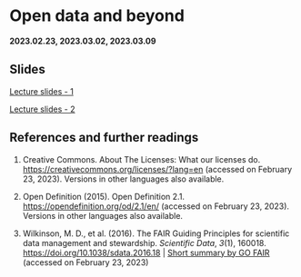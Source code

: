 # Open data and beyond

**2023.02.23, 2023.03.02, 2023.03.09**

## Slides

[Lecture slides - 1](https://docs.google.com/presentation/d/1Mh2WYh_GNBAiqmDvcRcRvQ7xphawVWTNtZ-_8CumzkY/edit?usp=sharing)

[Lecture slides - 2](https://docs.google.com/presentation/d/1i3x-VmxHqbWxo-qFwTOnfwMWRyIi3f5-J8JYZYJnlyg/edit?usp=sharing)

## References and further readings

1. Creative Commons. About The Licenses: What our licenses do. https://creativecommons.org/licenses/?lang=en (accessed on February 23, 2023). Versions in other languages also available.

2. Open Definition (2015). Open Definition 2.1. https://opendefinition.org/od/2.1/en/ (accessed on February 23, 2023). Versions in other languages also available.

3. Wilkinson, M. D., et al. (2016). The FAIR Guiding Principles for scientific data management and stewardship. *Scientific Data*, *3*(1), 160018. https://doi.org/10.1038/sdata.2016.18 | [Short summary by GO FAIR](https://www.go-fair.org/fair-principles/) (accessed on February 23, 2023)